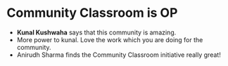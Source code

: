# Community Classroom is OP

- **Kunal Kushwaha** says that this community is amazing.
- More power to kunal. Love the work which you are doing for the community.
- Anirudh Sharma finds the Community Classroom initiative really great!
